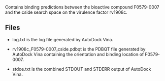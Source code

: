 Contains binding predictions between the bioactive compound F0579-0007 and the cside search space on the virulence factor rv1908c.

## Files

- log.txt is the log file generated by AutoDock Vina.

- rv1908c_F0579-0007_cside.pdbqt is the PDBQT file generated by AutoDock Vina containing the orientation and binding location of F0579-0007.

- stdoe.txt is the combined STDOUT and STDERR output of AutoDock Vina.

